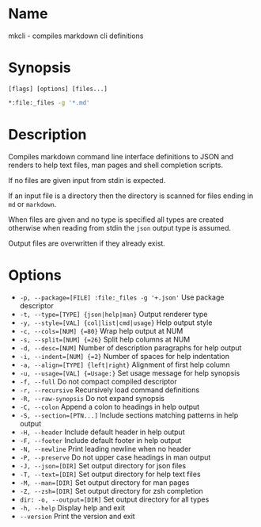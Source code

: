 # Name

mkcli - compiles markdown cli definitions

# Synopsis

```
[flags] [options] [files...]
```

```zsh
*:file:_files -g '*.md'
```

# Description

Compiles markdown command line interface definitions to JSON and renders to help text files, man pages and shell completion scripts.

If no files are given input from stdin is expected.

If an input file is a directory then the directory is scanned for files ending in `md` or `markdown`.

When files are given and no type is specified all types are created otherwise when reading from stdin the `json` output type is assumed.

Output files are overwritten if they already exist.

# Options

+ `-p, --package=[FILE] :file:_files -g '+.json'` Use package descriptor
+ `-t, --type=[TYPE] {json|help|man}` Output renderer type
+ `-y, --style=[VAL] {col|list|cmd|usage}` Help output style
+ `-c, --cols=[NUM] {=80}` Wrap help output at NUM
+ `-s, --split=[NUM] {=26}` Split help columns at NUM
+ `-d, --desc=[NUM]` Number of description paragraphs for help output
+ `-i, --indent=[NUM] {=2}` Number of spaces for help indentation
+ `-a, --align=[TYPE] {left|right}` Alignment of first help column
+ `-u, --usage=[VAL] {=Usage:}` Set usage message for help synopsis
+ `-f, --full` Do not compact compiled descriptor
+ `-r, --recursive` Recursively load command definitions
+ `-R, --raw-synopsis` Do not expand synopsis
+ `-C, --colon` Append a colon to headings in help output
+ `-S, --section=[PTN...]` Include sections matching patterns in help output
+ `-H, --header` Include default header in help output
+ `-F, --footer` Include default footer in help output
+ `-N, --newline` Print leading newline when no header
+ `-P, --preserve` Do not upper case headings in man output
+ `-J, --json=[DIR]` Set output directory for json files
+ `-T, --text=[DIR]` Set output directory for help text files
+ `-M, --man=[DIR]` Set output directory for man pages
+ `-Z, --zsh=[DIR]` Set output directory for zsh completion
+ `dir: -o, --output=[DIR]` Set output directory for all types
+ `-h, --help` Display help and exit
+ `--version` Print the version and exit

<? @include {=include} mkcli-example.md ?>
